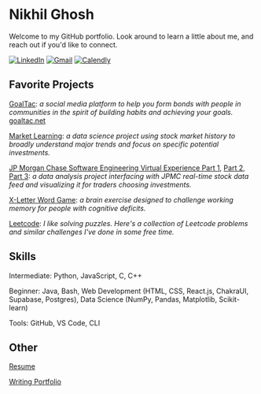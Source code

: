 
# Nikhil Ghosh

Welcome to my GitHub portfolio. Look around to learn a little about me, and reach out if you'd like to connect. 

[![LinkedIn](https://img.shields.io/badge/LinkedIn-blue?logo=linkedin&logoColor=white)](https://www.linkedin.com/in/n-ghosh)
[![Gmail](https://img.shields.io/badge/Gmail-red?logo=gmail&logoColor=white)](mailto:ng.nikhilghosh@gmail.com)
[![Calendly](https://img.shields.io/badge/Schedule_a_Call-blue?logo=calendar)](https://calendly.com/n-ghosh)


## Favorite Projects 

[GoalTac](https://github.com/GoalTac/goaltac.github.io): _a social media platform to help you form bonds with people in communities in the spirit of building habits and achieving your goals._ [goaltac.net](https:goaltac.net)

[Market Learning](https://github.com/n-ghosh/Market-Learning): _a data science project using stock market history to broadly understand major trends and focus on specific potential investments._ 

[JP Morgan Chase Software Engineering Virtual Experience Part 1](https://github.com/n-ghosh/jpmc-task-1), [Part 2](https://github.com/n-ghosh/jpmc-task-2), [Part 3](https://github.com/n-ghosh/jpmc-task-3): _a data analysis project interfacing with JPMC real-time stock data feed and visualizing it for traders choosing investments._

[X-Letter Word Game](https://github.com/n-ghosh/X-letter-Word-Game): _a brain exercise designed to challenge working memory for people with cognitive deficits._

[Leetcode](https://github.com/n-ghosh/leetcode): _I like solving puzzles. Here's a collection of Leetcode problems and similar challenges I've done in some free time._ 


## Skills
Intermediate: Python, JavaScript, C, C++

Beginner: Java, Bash, Web Development (HTML, CSS, React.js, ChakraUI, Supabase, Postgres), Data Science (NumPy, Pandas, Matplotlib, Scikit-learn)

Tools: GitHub, VS Code, CLI 


## Other
[Resume](https://drive.google.com/drive/folders/1Jfv9Iw-zI_-Kvru3bOwYmwdqdOgwBBKj?usp=share_link)

[Writing Portfolio](https://nghosh04.wixsite.com/nikhil-ghosh)

